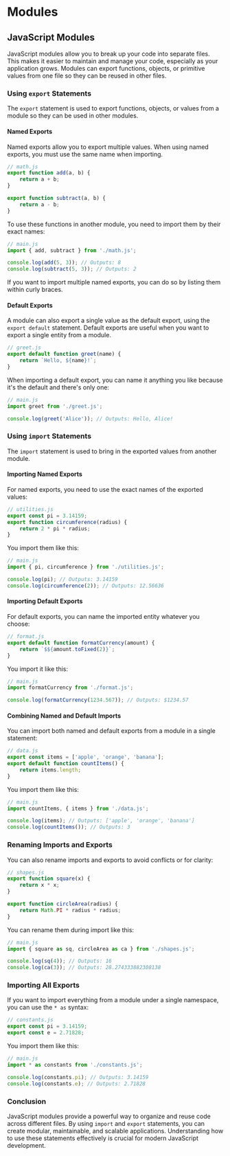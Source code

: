 # Modules

## JavaScript Modules

JavaScript modules allow you to break up your code into separate files. This makes it easier to maintain and manage your code, especially as your application grows. Modules can export functions, objects, or primitive values from one file so they can be reused in other files.

### Using `export` Statements

The `export` statement is used to export functions, objects, or values from a module so they can be used in other modules.

#### Named Exports

Named exports allow you to export multiple values. When using named exports, you must use the same name when importing.

```javascript
// math.js
export function add(a, b) {
    return a + b;
}

export function subtract(a, b) {
    return a - b;
}
```

To use these functions in another module, you need to import them by their exact names:

```javascript
// main.js
import { add, subtract } from './math.js';

console.log(add(5, 3)); // Outputs: 8
console.log(subtract(5, 3)); // Outputs: 2
```

If you want to import multiple named exports, you can do so by listing them within curly braces.

#### Default Exports

A module can also export a single value as the default export, using the `export default` statement. Default exports are useful when you want to export a single entity from a module. 

```javascript
// greet.js
export default function greet(name) {
    return `Hello, ${name}!`;
}
```

When importing a default export, you can name it anything you like because it's the default and there's only one:

```javascript
// main.js
import greet from './greet.js';

console.log(greet('Alice')); // Outputs: Hello, Alice!
```

### Using `import` Statements

The `import` statement is used to bring in the exported values from another module.

#### Importing Named Exports

For named exports, you need to use the exact names of the exported values:

```javascript
// utilities.js
export const pi = 3.14159;
export function circumference(radius) {
    return 2 * pi * radius;
}
```

You import them like this:

```javascript
// main.js
import { pi, circumference } from './utilities.js';

console.log(pi); // Outputs: 3.14159
console.log(circumference(2)); // Outputs: 12.56636
```

#### Importing Default Exports

For default exports, you can name the imported entity whatever you choose:

```javascript
// format.js
export default function formatCurrency(amount) {
    return `$${amount.toFixed(2)}`;
}
```

You import it like this:

```javascript
// main.js
import formatCurrency from './format.js';

console.log(formatCurrency(1234.567)); // Outputs: $1234.57
```

#### Combining Named and Default Imports

You can import both named and default exports from a module in a single statement:

```javascript
// data.js
export const items = ['apple', 'orange', 'banana'];
export default function countItems() {
    return items.length;
}
```

You import them like this:

```javascript
// main.js
import countItems, { items } from './data.js';

console.log(items); // Outputs: ['apple', 'orange', 'banana']
console.log(countItems()); // Outputs: 3
```

### Renaming Imports and Exports

You can also rename imports and exports to avoid conflicts or for clarity:

```javascript
// shapes.js
export function square(x) {
    return x * x;
}

export function circleArea(radius) {
    return Math.PI * radius * radius;
}
```

You can rename them during import like this:

```javascript
// main.js
import { square as sq, circleArea as ca } from './shapes.js';

console.log(sq(4)); // Outputs: 16
console.log(ca(3)); // Outputs: 28.274333882308138
```

### Importing All Exports

If you want to import everything from a module under a single namespace, you can use the `* as` syntax:

```javascript
// constants.js
export const pi = 3.14159;
export const e = 2.71828;
```

You import them like this:

```javascript
// main.js
import * as constants from './constants.js';

console.log(constants.pi); // Outputs: 3.14159
console.log(constants.e); // Outputs: 2.71828
```

### Conclusion

JavaScript modules provide a powerful way to organize and reuse code across different files. By using `import` and `export` statements, you can create modular, maintainable, and scalable applications. Understanding how to use these statements effectively is crucial for modern JavaScript development.

